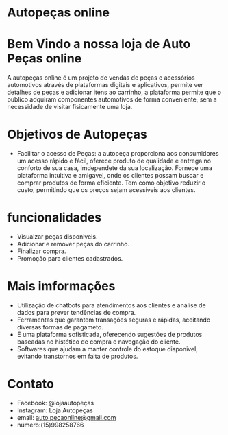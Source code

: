 # Autopeças online
# Bem Vindo a nossa loja de Auto Peças online
A autopeças online é um projeto de vendas de peças e acessórios automotivos através de plataformas digitais e aplicativos, permite ver detalhes de peças e adicionar itens ao carrinho, a plataforma permite que o publico adquiram componentes automotivos de forma conveniente, sem a necessidade de visitar fisicamente uma loja.
# Objetivos de Autopeças
- Facilitar o acesso de Peças: a autopeça proporciona aos consumidores um acesso rápido e fácil, oferece produto de qualidade e entrega no conforto de sua casa, imdependete da sua localização. Fornece uma plataforma intuitiva e amigavel, onde os clientes possam buscar e comprar produtos de forma eficiente. Tem como objetivo reduzir o custo, permitindo que os preços sejam acessíveis aos clientes.
# funcionalidades
- Visualzar peças disponiveis.
- Adicionar e remover peças do carrinho.
- Finalizar compra.
- Promoção para clientes cadastrados.
# Mais imformações 
- Utilização de chatbots para atendimentos aos clientes e análise de dados para prever tendências de compra.
- Ferramentas que garantem transações seguras e rápidas, aceitando diversas formas de pagameto.
- É uma plataforma sofisticada, oferecendo sugestões de produtos baseadas no histótico de compra e navegação do cliente.
- Softwares que ajudam a manter controle do estoque disponivel, evitando transtornos em falta de produtos.
# Contato
- Facebook: @lojaautopeças
- Instagram: Loja Autopeças
- email: auto.peçaonline@gmail.com
- número:(15)998258766
